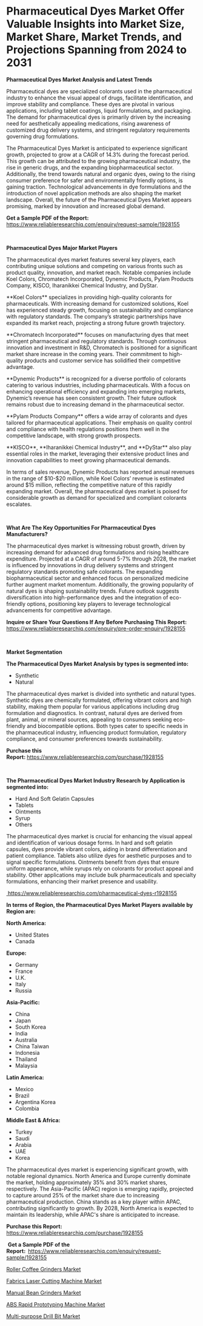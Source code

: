 <p><h1>Pharmaceutical Dyes Market Offer Valuable Insights into Market Size, Market Share, Market Trends, and Projections Spanning from 2024 to 2031</h1></p><p><strong>Pharmaceutical Dyes Market Analysis and Latest Trends</strong></p>
<p><p>Pharmaceutical dyes are specialized colorants used in the pharmaceutical industry to enhance the visual appeal of drugs, facilitate identification, and improve stability and compliance. These dyes are pivotal in various applications, including tablet coatings, liquid formulations, and packaging. The demand for pharmaceutical dyes is primarily driven by the increasing need for aesthetically appealing medications, rising awareness of customized drug delivery systems, and stringent regulatory requirements governing drug formulations.</p><p>The Pharmaceutical Dyes Market is anticipated to experience significant growth, projected to grow at a CAGR of 14.3% during the forecast period. This growth can be attributed to the growing pharmaceutical industry, the rise in generic drugs, and the expanding biopharmaceutical sector. Additionally, the trend towards natural and organic dyes, owing to the rising consumer preference for safer and environmentally friendly options, is gaining traction. Technological advancements in dye formulations and the introduction of novel application methods are also shaping the market landscape. Overall, the future of the Pharmaceutical Dyes Market appears promising, marked by innovation and increased global demand.</p></p>
<p><strong>Get a Sample PDF of the Report:&nbsp;</strong> <a href="https://www.reliableresearchiq.com/enquiry/request-sample/1928155?utm_campaign=1804&utm_medium=2&utm_source=Github&utm_content=ia&utm_term=25102024&utm_id=pharmaceutical-dyes">https://www.reliableresearchiq.com/enquiry/request-sample/1928155</a></p>
<p>&nbsp;</p>
<p><strong>Pharmaceutical Dyes Major Market Players</strong></p>
<p><p>The pharmaceutical dyes market features several key players, each contributing unique solutions and competing on various fronts such as product quality, innovation, and market reach. Notable companies include Koel Colors, Chromatech Incorporated, Dynemic Products, Pylam Products Company, KISCO, Iharanikkei Chemical Industry, and DyStar.</p><p>**Koel Colors** specializes in providing high-quality colorants for pharmaceuticals. With increasing demand for customized solutions, Koel has experienced steady growth, focusing on sustainability and compliance with regulatory standards. The company’s strategic partnerships have expanded its market reach, projecting a strong future growth trajectory.</p><p>**Chromatech Incorporated** focuses on manufacturing dyes that meet stringent pharmaceutical and regulatory standards. Through continuous innovation and investment in R&D, Chromatech is positioned for a significant market share increase in the coming years. Their commitment to high-quality products and customer service has solidified their competitive advantage.</p><p>**Dynemic Products** is recognized for a diverse portfolio of colorants catering to various industries, including pharmaceuticals. With a focus on enhancing operational efficiency and expanding into emerging markets, Dynemic’s revenue has seen consistent growth. Their future outlook remains robust due to increasing demand in the pharmaceutical sector.</p><p>**Pylam Products Company** offers a wide array of colorants and dyes tailored for pharmaceutical applications. Their emphasis on quality control and compliance with health regulations positions them well in the competitive landscape, with strong growth prospects.</p><p>**KISCO**, **Iharanikkei Chemical Industry**, and **DyStar** also play essential roles in the market, leveraging their extensive product lines and innovation capabilities to meet growing pharmaceutical demands.</p><p>In terms of sales revenue, Dynemic Products has reported annual revenues in the range of $10-$20 million, while Koel Colors’ revenue is estimated around $15 million, reflecting the competitive nature of this rapidly expanding market. Overall, the pharmaceutical dyes market is poised for considerable growth as demand for specialized and compliant colorants escalates.</p></p>
<p>&nbsp;</p>
<p><strong>What Are The Key Opportunities For Pharmaceutical Dyes Manufacturers?</strong></p>
<p><p>The pharmaceutical dyes market is witnessing robust growth, driven by increasing demand for advanced drug formulations and rising healthcare expenditure. Projected at a CAGR of around 5-7% through 2028, the market is influenced by innovations in drug delivery systems and stringent regulatory standards promoting safe colorants. The expanding biopharmaceutical sector and enhanced focus on personalized medicine further augment market momentum. Additionally, the growing popularity of natural dyes is shaping sustainability trends. Future outlook suggests diversification into high-performance dyes and the integration of eco-friendly options, positioning key players to leverage technological advancements for competitive advantage.</p></p>
<p><strong>Inquire or Share Your Questions If Any Before Purchasing This Report:</strong> <a href="https://www.reliableresearchiq.com/enquiry/pre-order-enquiry/1928155?utm_campaign=1804&utm_medium=2&utm_source=Github&utm_content=ia&utm_term=25102024&utm_id=pharmaceutical-dyes">https://www.reliableresearchiq.com/enquiry/pre-order-enquiry/1928155</a></p>
<p>&nbsp;</p>
<p><strong>Market Segmentation</strong></p>
<p><strong>The Pharmaceutical Dyes Market Analysis by types is segmented into:</strong></p>
<p><ul><li>Synthetic</li><li>Natural</li></ul></p>
<p><p>The pharmaceutical dyes market is divided into synthetic and natural types. Synthetic dyes are chemically formulated, offering vibrant colors and high stability, making them popular for various applications including drug formulation and diagnostics. In contrast, natural dyes are derived from plant, animal, or mineral sources, appealing to consumers seeking eco-friendly and biocompatible options. Both types cater to specific needs in the pharmaceutical industry, influencing product formulation, regulatory compliance, and consumer preferences towards sustainability.</p></p>
<p><strong>Purchase this Report:&nbsp;</strong><a href="https://www.reliableresearchiq.com/purchase/1928155?utm_campaign=1804&utm_medium=2&utm_source=Github&utm_content=ia&utm_term=25102024&utm_id=pharmaceutical-dyes">https://www.reliableresearchiq.com/purchase/1928155</a></p>
<p>&nbsp;</p>
<p><strong>The Pharmaceutical Dyes Market Industry Research by Application is segmented into:</strong></p>
<p><ul><li>Hard And Soft Gelatin Capsules</li><li>Tablets</li><li>Ointments</li><li>Syrup</li><li>Others</li></ul></p>
<p><p>The pharmaceutical dyes market is crucial for enhancing the visual appeal and identification of various dosage forms. In hard and soft gelatin capsules, dyes provide vibrant colors, aiding in brand differentiation and patient compliance. Tablets also utilize dyes for aesthetic purposes and to signal specific formulations. Ointments benefit from dyes that ensure uniform appearance, while syrups rely on colorants for product appeal and stability. Other applications may include bulk pharmaceuticals and specialty formulations, enhancing their market presence and usability.</p></p>
<p><a href="https://www.reliableresearchiq.com/pharmaceutical-dyes-r1928155?utm_campaign=1804&utm_medium=2&utm_source=Github&utm_content=ia&utm_term=25102024&utm_id=pharmaceutical-dyes">&nbsp;https://www.reliableresearchiq.com/pharmaceutical-dyes-r1928155</a></p>
<p><strong>In terms of Region, the Pharmaceutical Dyes Market Players available by Region are:</strong></p>
<p>
    <p> <strong> North America: </strong>
        <ul>
            <li>United States</li>
            <li>Canada</li>
        </ul>
        </p> 
    <p> <strong> Europe: </strong>
        <ul>
            <li>Germany</li>
            <li>France</li>
            <li>U.K.</li>
            <li>Italy</li>
            <li>Russia</li>
        </ul>
        </p> 
    <p> <strong> Asia-Pacific: </strong>
        <ul>
            <li>China</li>
            <li>Japan</li>
            <li>South Korea</li>
            <li>India</li>
            <li>Australia</li>
            <li>China Taiwan</li>
            <li>Indonesia</li>
            <li>Thailand</li>
            <li>Malaysia</li>
        </ul>
        </p> 
    <p> <strong> Latin America: </strong>
        <ul>
            <li>Mexico</li>
            <li>Brazil</li>
            <li>Argentina Korea</li>
            <li>Colombia</li>
        </ul>
        </p> 
    <p> <strong> Middle East & Africa: </strong>
        <ul>
            <li>Turkey</li>
            <li>Saudi</li>
            <li>Arabia</li>
            <li>UAE</li>
            <li>Korea</li>
        </ul>
    </p>
    </p>
<p><p>The pharmaceutical dyes market is experiencing significant growth, with notable regional dynamics. North America and Europe currently dominate the market, holding approximately 35% and 30% market shares, respectively. The Asia-Pacific (APAC) region is emerging rapidly, projected to capture around 25% of the market share due to increasing pharmaceutical production. China stands as a key player within APAC, contributing significantly to growth. By 2028, North America is expected to maintain its leadership, while APAC's share is anticipated to increase.</p></p>
<p><strong>Purchase this Report: </strong><a href="https://www.reliableresearchiq.com/purchase/1928155?utm_campaign=1804&utm_medium=2&utm_source=Github&utm_content=ia&utm_term=25102024&utm_id=pharmaceutical-dyes">https://www.reliableresearchiq.com/purchase/1928155</a></p>
<p>&nbsp;<strong>Get a Sample PDF of the Report:&nbsp;&nbsp;</strong><a href="https://www.reliableresearchiq.com/enquiry/request-sample/1928155?utm_campaign=1804&utm_medium=2&utm_source=Github&utm_content=ia&utm_term=25102024&utm_id=pharmaceutical-dyes">https://www.reliableresearchiq.com/enquiry/request-sample/1928155</a></p>
<p><strong></strong></p>
<p><p><a href="https://www.linkedin.com/pulse/roller-coffee-grinders-market-outlook-current-assessment-future-ck1bc?utm_campaign=1804&utm_medium=2&utm_source=Github&utm_content=ia&utm_term=25102024&utm_id=pharmaceutical-dyes">Roller Coffee Grinders Market</a></p><p><a href="https://www.linkedin.com/pulse/fabrics-laser-cutting-machine-market-matrix-applications-types-hnmuc?utm_campaign=1804&utm_medium=2&utm_source=Github&utm_content=ia&utm_term=25102024&utm_id=pharmaceutical-dyes">Fabrics Laser Cutting Machine Market</a></p><p><a href="https://www.linkedin.com/pulse/manual-bean-grinders-industry-sector-new-technologies-market-loyzf?utm_campaign=1804&utm_medium=2&utm_source=Github&utm_content=ia&utm_term=25102024&utm_id=pharmaceutical-dyes">Manual Bean Grinders Market</a></p><p><a href="https://www.linkedin.com/pulse/abs-rapid-prototyping-machine-market-size-share-analysis--jptuc?utm_campaign=1804&utm_medium=2&utm_source=Github&utm_content=ia&utm_term=25102024&utm_id=pharmaceutical-dyes">ABS Rapid Prototyping Machine Market</a></p><p><a href="https://www.linkedin.com/pulse/global-multi-purpose-drill-bit-market-exploring-share-trends-fyuwc?utm_campaign=1804&utm_medium=2&utm_source=Github&utm_content=ia&utm_term=25102024&utm_id=pharmaceutical-dyes">Multi-purpose Drill Bit Market</a></p></p>